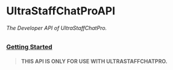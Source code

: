 # **UltraStaffChatProAPI**
###### The Developer API of UltraStaffChatPro.

### [Getting Started](https://github.com/JoshuaLovesCode/USCPAPI/wiki/Getting-Started)
> #### THIS API IS ONLY FOR USE WITH ULTRASTAFFCHATPRO.
